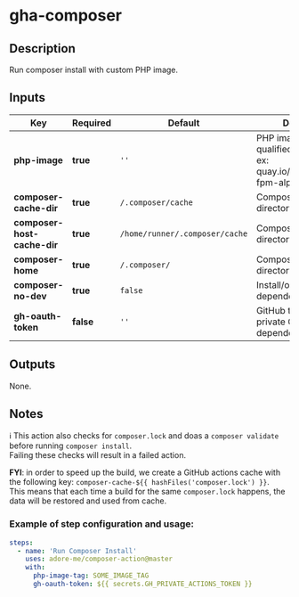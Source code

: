 # gha-composer

## Description
Run composer install with custom PHP image.

## Inputs 
| Key                         | Required  | Default                           | Description                                                                                    |
|-----------------------------|-----------|-----------------------------------|------------------------------------------------------------------------------------------------|
| **php-image**               | **true**  | `''`                              | PHP image to use (fully qualified image address. ex: quay.io/adoreme/nginx-fpm-alpine:v0.0.1). |
| **composer-cache-dir**      | **true**  | `/.composer/cache`                | Composer cache directory.                                                                      |
| **composer-host-cache-dir** | **true**  | `/home/runner/.composer/cache`    | Composer host cache directory.                                                                 |
| **composer-home**           | **true**  | `/.composer/`                     | Composer home directory.                                                                       |
| **composer-no-dev**         | **true**  | `false`                           | Install/or not dev dependencies.                                                               |
| **gh-oauth-token**          | **false** | `''`                              | GitHub token for pulling private GitHub dependencies.                                          |

## Outputs
None.

## Notes
ℹ This action also checks for `composer.lock` and doas a `composer validate` before running `composer install`.  
Failing these checks will result in a failed action.

**FYI**: in order to speed up the build, we create a GitHub actions cache with the following key: `composer-cache-${{ hashFiles('composer.lock') }}`.  
This means that each time a build for the same `composer.lock` happens, the data will be restored and used from cache.

### Example of step configuration and usage:
```yaml
steps:
  - name: 'Run Composer Install'
    uses: adore-me/composer-action@master
    with:
      php-image-tag: SOME_IMAGE_TAG
      gh-oauth-token: ${{ secrets.GH_PRIVATE_ACTIONS_TOKEN }}
```
